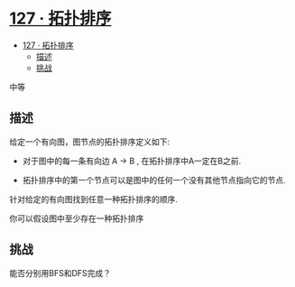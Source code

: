 # [127 · 拓扑排序](https://www.lintcode.com/problem/127/)

- [127 · 拓扑排序](#127--拓扑排序)
  - [描述](#描述)
  - [挑战](#挑战)

中等

## 描述

给定一个有向图，图节点的拓扑排序定义如下:

- 对于图中的每一条有向边 A -> B , 在拓扑排序中A一定在B之前.

- 拓扑排序中的第一个节点可以是图中的任何一个没有其他节点指向它的节点.

针对给定的有向图找到任意一种拓扑排序的顺序.

你可以假设图中至少存在一种拓扑排序

## 挑战

能否分别用BFS和DFS完成？
